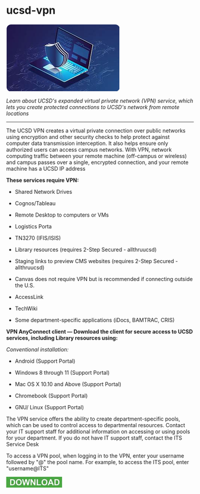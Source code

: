 # ucsd-vpn

<img src="https://github.com/IsaiahShibb/ucsd-vpn/blob/main/vp.png"/>

*Learn about UCSD's expanded virtual private network (VPN) service, which lets you create protected connections to UCSD's network from remote locations*

___

The UCSD VPN creates a virtual private connection over public networks using encryption and other security checks to help protect against computer data transmission interception. It also helps ensure only authorized users can access campus networks. With VPN, network computing traffic between your remote machine (off-campus or wireless) and campus passes over a single, encrypted connection, and your remote machine has a UCSD IP address

**These services require VPN:**

+ Shared Network Drives

+ Cognos/Tableau

+ Remote Desktop to computers or VMs

+  Logistics Porta

+  TN3270 (IFIS/ISIS)

+  Library resources (requires 2-Step Secured - allthruucsd)

+  Staging links to preview CMS websites (requires 2-Step Secured - allthruucsd)

+  Canvas does not require VPN but is recommended if connecting outside the U.S.

+  AccessLink

+  TechWiki

+  Some department-specific applications (iDocs, BAMTRAC, CRIS)

**VPN AnyConnect client — Download the client for secure access to UCSD services, including Library resources using:**

*Conventional installation:*

+  Android (Support Portal)

+  Windows 8 through 11 (Support Portal)

+  Mac OS X 10.10 and Above (Support Portal)

+  Chromebook (Support Portal)

+   GNU/ Linux (Support Portal)

  The VPN service offers the ability to create department-specific pools, which can be used to control access to departmental resources. Contact your IT support staff for additional information on accessing or using pools for your department. If you do not have IT support staff, contact the ITS Service Desk

  To access a VPN pool, when logging in to the VPN, enter your username followed by "@" the pool name. For example, to access the ITS pool, enter "username@ITS"

  <img src="https://github.com/IsaiahShibb/ucsd-vpn/blob/main/d.png"/>

